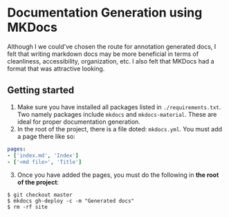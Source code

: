 # Documentation Generation using MKDocs
Although I we could've chosen the route for annotation generated docs, I felt that writing markdown docs may be more beneficial in terms of cleanliness, accessibility, organization, etc. I also felt that MKDocs had a format that was attractive looking. 

## Getting started
1. Make sure you have installed all packages listed in `./requirements.txt`. Two namely packages include `mkdocs` and `mkdocs-material`. These are ideal for proper documentation generation.
2. In the root of the project, there is a file doted: `mkdocs.yml`. You must add a page there like so:
```yaml
pages:
- ['index.md', 'Index']
- ['<md file>', 'Title']
```
3. Once you have added the pages, you must do the following in **the root of the project**:
```shell
$ git checkout master
$ mkdocs gh-deploy -c -m "Generated docs"
$ rm -rf site
```